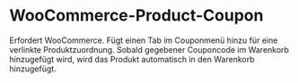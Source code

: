 # WooCommerce-Product-Coupon
Erfordert WooCommerce. Fügt einen Tab im Couponmenü hinzu für eine verlinkte Produktzuordnung. Sobald gegebener Couponcode im Warenkorb hinzugefügt wird, wird das Produkt automatisch in den Warenkorb hinzugefügt.
